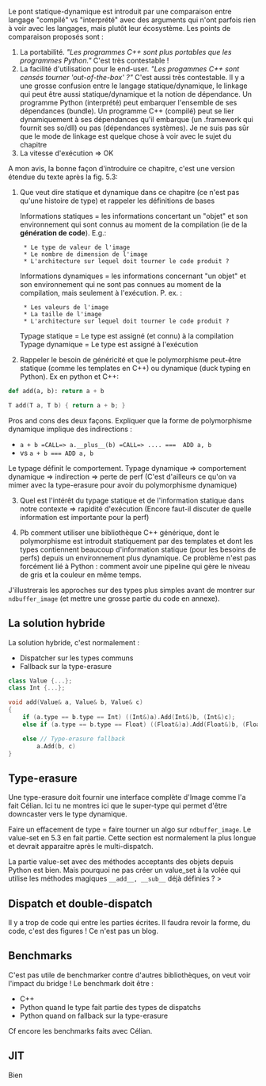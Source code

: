 <!-- LTeX: language=fr -->

Le pont statique-dynamique est introduit par une comparaison entre langage "compilé" vs "interprété"
avec des arguments qui n'ont parfois rien à voir avec les langages, mais plutôt leur écosystème.
Les points de comparaison proposés sont :
1. La portabilité. *"Les programmes C++ sont plus portables que les programmes Python."* C'est très contestable !
2. La facilité d'utilisation pour le end-user. *"Les progammes C++ sont censés tourner 'out-of-the-box' ?"* C'est aussi très contestable. Il y a une grosse confusion entre le langage statique/dynamique, le linkage qui peut être aussi statique/dynamique et la notion de dépendance. Un programme Python (interprété) peut embarquer l'ensemble de ses dépendances (bundle). Un programme C++ (compilé) peut se lier dynamiquement à ses dépendances qu'il embarque (un .framework qui fournit ses so/dll) ou pas (dépendances systèmes). Je ne suis pas sûr que le mode de linkage est quelque chose à voir avec le sujet du chapitre
3. La vitesse d'exécution => OK


A mon avis, la bonne façon d'introduire ce chapitre, c'est une version étendue du texte après la fig. 5.3:

1. Que veut dire statique et dynamique dans ce chapitre (ce n'est pas qu'une histoire de type) et rappeler les définitions de bases

    Informations statiques = les informations concertant un "objet" et son environnement qui sont connus au moment de la compilation (ie de la **génération de code**). E.g.: 

        * Le type de valeur de l'image
        * Le nombre de dimension de l'image
        * L'architecture sur lequel doit tourner le code produit ?

    Informations dynamiques = les informations concernant "un objet" et son environnement qui ne sont pas connues au moment de la compilation, mais seulement à l'exécution. P. ex. :

        * Les valeurs de l'image
        * La taille de l'image
        * L'architecture sur lequel doit tourner le code produit ?

    Typage statique = Le type est assigné (et connu) à la compilation
    Typage dynamique = Le type est assigné à l'exécution

2. Rappeler le besoin de généricité et que le polymorphisme peut-être statique (comme les templates en C++) ou dynamique (duck typing en Python). Ex en python et C++:

```py
def add(a, b): return a + b
```
```c++
T add(T a, T b) { return a + b; }
```

Pros and cons des deux façons. Expliquer que la forme de polymorphisme dynamique implique des indirections :

* ``a + b =CALL=> a.__plus__(b) =CALL=> .... ===  ADD a, b``
* vs ``a + b === ADD a, b``

Le typage définit le comportement. Typage dynamique => comportement dynamique => indirection => perte de perf
(C'est d'ailleurs ce qu'on va mimer avec la type-erasure pour avoir du polymorphisme dynamique)

3. Quel est l'intérêt du typage statique et de l'information statique dans notre contexte => rapidité d'exécution
   (Encore faut-il discuter de quelle information est importante pour la perf)

4. Pb comment utiliser une bibliothèque C++ générique, dont le polymorphisme est introduit statiquement par des templates
   et dont les types contiennent beaucoup d'information statique (pour les besoins de perfs) depuis un environnement plus dynamique.
   Ce problème n'est pas forcément lié à Python : comment avoir une pipeline qui gère le niveau de gris et la couleur en même temps.

J'illustrerais les approches sur des types plus simples avant de montrer sur ``ndbuffer_image`` (et mettre une grosse partie du code en annexe).


## La solution hybride

La solution hybride, c'est normalement :

* Dispatcher sur les types communs
* Fallback sur la type-erasure

```c++
class Value {...};
class Int {...};

void add(Value& a, Value& b, Value& c)
{
    if (a.type == b.type == Int) ((Int&)a).Add(Int&)b, (Int&)c);
    else if (a.type == b.type == Float) ((Float&)a).Add(Float&)b, (Float&)c);

    else // Type-erasure fallback
        a.Add(b, c)
}
```

## Type-erasure

Une type-erasure doit fournir une interface complète d'Image comme l'a fait Célian. Ici tu ne montres ici que le super-type qui permet d'être downcaster vers le type dynamique.

Faire un effacement de type = faire tourner un algo sur ``ndbuffer_image``. Le value-set en 5.3 en fait partie.
Cette section est normalement la plus longue et devrait apparaitre après le multi-dispatch.

La partie value-set avec des méthodes acceptants des objets depuis Python est
bien. Mais pourquoi ne pas créer un value_set à la volée qui utilise les
méthodes magiques ``__add__, __sub__`` déjà définies ? >


## Dispatch et double-dispatch

Il y a trop de code qui entre les parties écrites. Il faudra revoir la forme, du code, c'est des figures ! Ce n'est pas un blog.

## Benchmarks
C'est pas utile de benchmarker contre d'autres bibliothèques, on veut voir l'impact du bridge !
Le benchmark doit être :
* C++
* Python quand le type fait partie des types de dispatchs
* Python quand on fallback sur la type-erasure

Cf encore les benchmarks faits avec Célian.

## JIT
Bien




